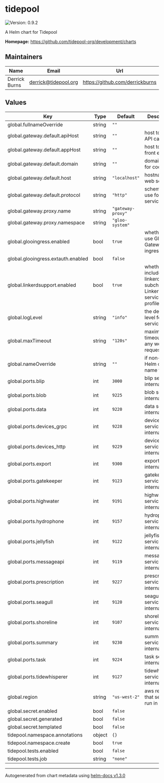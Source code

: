# tidepool

![Version: 0.9.2](https://img.shields.io/badge/Version-0.9.2-informational?style=flat-square)

A Helm chart for Tidepool

**Homepage:** <https://github.com/tidepool-org/development/charts>

## Maintainers

| Name | Email | Url |
| ---- | ------ | --- |
| Derrick Burns | derrick@tidepool.org | https://github.com/derrickburns |

## Values

| Key | Type | Default | Description |
|-----|------|---------|-------------|
| global.fullnameOverride | string | `""` |  |
| global.gateway.default.apiHost | string | `""` | host to use for API calls |
| global.gateway.default.appHost | string | `""` | host to use for front end calls |
| global.gateway.default.domain | string | `""` | domain to use for cookies |
| global.gateway.default.host | string | `"localhost"` | hostname of web service |
| global.gateway.default.protocol | string | `"http"` | scheme to use for web service |
| global.gateway.proxy.name | string | `"gateway-proxy"` |  |
| global.gateway.proxy.namespace | string | `"gloo-system"` |  |
| global.glooingress.enabled | bool | `true` | whether to use Gloo API Gateway for ingress |
| global.glooingress.extauth.enabled | bool | `false` |  |
| global.linkerdsupport.enabled | bool | `true` | whether to include linkerdsupport subchart with Linkerd service profiles |
| global.logLevel | string | `"info"` | the default log level for all services |
| global.maxTimeout | string | `"120s"` | maximum timeout for any web request |
| global.nameOverride | string | `""` | if non-empty, Helm chart name to use |
| global.ports.blip | int | `3000` | blip service internal port |
| global.ports.blob | int | `9225` | blob service internal port |
| global.ports.data | int | `9220` | data service internal port |
| global.ports.devices_grpc | int | `9228` | devices service grpc internal port |
| global.ports.devices_http | int | `9229` | devices service http internal port |
| global.ports.export | int | `9300` | export service internal port |
| global.ports.gatekeeper | int | `9123` | gatekeeper service internal port |
| global.ports.highwater | int | `9191` | highwater service internal port |
| global.ports.hydrophone | int | `9157` | hydrophone service internal port |
| global.ports.jellyfish | int | `9122` | jellyfish service internal port |
| global.ports.messageapi | int | `9119` | messageapi service internal port |
| global.ports.prescription | int | `9227` | prescription service internal port |
| global.ports.seagull | int | `9120` | seagull service internal port |
| global.ports.shoreline | int | `9107` | shoreline service internal port |
| global.ports.summary | int | `9230` | summary service internal port |
| global.ports.task | int | `9224` | task service internal port |
| global.ports.tidewhisperer | int | `9127` | tidewhisperer service internal port |
| global.region | string | `"us-west-2"` | aws region that services run in |
| global.secret.enabled | bool | `false` |  |
| global.secret.generated | bool | `false` |  |
| global.secret.templated | bool | `false` |  |
| tidepool.namespace.annotations | object | `{}` |  |
| tidepool.namespace.create | bool | `true` |  |
| tidepool.tests.enabled | bool | `false` |  |
| tidepool.tests.job | string | `"none"` |  |

----------------------------------------------
Autogenerated from chart metadata using [helm-docs v1.3.0](https://github.com/norwoodj/helm-docs/releases/v1.3.0)
